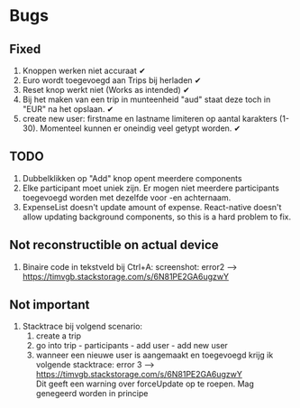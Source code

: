 # Bugs

## Fixed

1. Knoppen werken niet accuraat ✔
2. Euro wordt toegevoegd aan Trips bij herladen ✔
3. Reset knop werkt niet (Works as intended) ✔
4. Bij het maken van een trip in munteenheid "aud" staat deze toch in "EUR" na het opslaan. ✔
5. create new user: firstname en lastname limiteren op aantal karakters (1-30). Momenteel kunnen er oneindig veel getypt worden. ✔

## TODO

1. Dubbelklikken op "Add" knop opent meerdere components
2. Elke participant moet uniek zijn. Er mogen niet meerdere participants toegevoegd worden met dezelfde voor -en achternaam.
3. ExpenseList doesn't update amount of expense. React-native doesn't allow updating background components, so this is a hard problem to fix.

## Not reconstructible on actual device
1. Binaire code in tekstveld bij Ctrl+A: screenshot: error2 --> https://timvgb.stackstorage.com/s/6N81PE2GA6ugzwY  

## Not important 
1. Stacktrace bij volgend scenario: 
   1. create a trip 
   2. go into trip - participants - add user - add new user
   3. wanneer een nieuwe user is aangemaakt en toegevoegd krijg ik volgende stacktrace: error 3 --> https://timvgb.stackstorage.com/s/6N81PE2GA6ugzwY  
Dit geeft een warning over forceUpdate op te roepen. Mag genegeerd worden in principe
